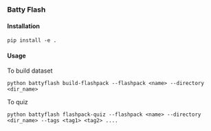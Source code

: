 ### Batty Flash

#### Installation

```pip install -e .```

#### Usage

To build dataset

```python battyflash build-flashpack --flashpack <name> --directory <dir_name>```

To quiz

```python battyflash flashpack-quiz --flashpack <name> --directory <dir_name> --tags <tag1> <tag2> ....```